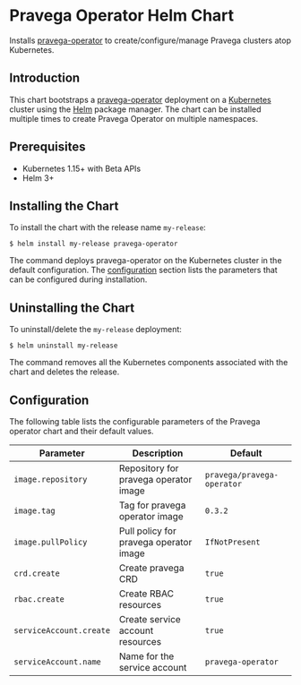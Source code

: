 # Pravega Operator Helm Chart

Installs [pravega-operator](https://github.com/pravega/pravega-operator) to create/configure/manage Pravega clusters atop Kubernetes.

## Introduction

This chart bootstraps a [pravega-operator](https://github.com/pravega/pravega-operator) deployment on a [Kubernetes](http://kubernetes.io) cluster using the [Helm](https://helm.sh) package manager. The chart can be installed multiple times to create Pravega Operator on multiple namespaces.

## Prerequisites
  - Kubernetes 1.15+ with Beta APIs
  - Helm 3+

## Installing the Chart

To install the chart with the release name `my-release`:

```
$ helm install my-release pravega-operator
```

The command deploys pravega-operator on the Kubernetes cluster in the default configuration. The [configuration](#configuration) section lists the parameters that can be configured during installation.

## Uninstalling the Chart

To uninstall/delete the `my-release` deployment:

```
$ helm uninstall my-release
```

The command removes all the Kubernetes components associated with the chart and deletes the release.

## Configuration

The following table lists the configurable parameters of the Pravega operator chart and their default values.

| Parameter | Description | Default |
| ----- | ----------- | ------ |
| `image.repository` | Repository for pravega operator image | `pravega/pravega-operator` |
| `image.tag` | Tag for pravega operator image | `0.3.2` |
| `image.pullPolicy` | Pull policy for pravega operator image | `IfNotPresent` |
| `crd.create` | Create pravega CRD | `true` |
| `rbac.create` | Create RBAC resources | `true` |
| `serviceAccount.create` | Create service account resources | `true` |
| `serviceAccount.name` | Name for the service account | `pravega-operator` |
